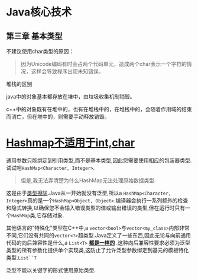 # Java核心技术

## 第三章 基本类型

不建议使用char类型的原因：

> 因为Unicode编码有时会占两个代码单元，造成两个char表示一个字符的情况，这样会导致程序出现未知错误。

堆栈的区别



java中的对象基本都存放在堆中，由垃圾收集机制销毁。

c++中的对象既有在堆中的，也有在堆栈中的，在堆栈中的，会随着作用域的结束而消亡，但在堆中的，则需要手动释放销毁。



# [Hashmap不适用于int,char](https://qa.1r1g.com/sf/ask/925142011/#)

通用参数只能绑定到引用类型,而不是基本类型,因此您需要使用相应的包装器类型.试试吧`HashMap<Character, Integer>`.

> 但是,我无法弄清楚为什么HashMap无法处理原始数据类型.

这是由于[类型擦除](http://docs.oracle.com/javase/tutorial/java/generics/erasure.html).Java从一开始就没有泛型,所以a `HashMap<Character, Integer>`真的是一个`HashMap<Object, Object>`.编译器会执行一系列额外的检查和隐式转换,以确保您不会输入错误类型的值或输出错误的类型,但在运行时只有一个`HashMap`类,它存储对象.

其他语言的"特殊化"类型在C++中,a `vector<bool>`与`vector<my_class>`内部非常不同,它们没有共同的`vector<?>`超类型.Java定义了一些东西,因此无论与向前通用代码的向后兼容性是什么,a `List<T>` [**都是一样的**](https://en.wikipedia.org/wiki/Is-a) .这种向后兼容性要求必须为泛型类型的所有参数化提供单个实现类,这防止了允许泛型参数绑定到基元的模板特化类型.`List``T`

泛型不能以关键字的形式使用原始类型.